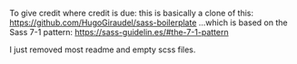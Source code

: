 To give credit where credit is due:
this is basically a clone of this: https://github.com/HugoGiraudel/sass-boilerplate
...which is based on the Sass 7-1 pattern: https://sass-guidelin.es/#the-7-1-pattern

I just removed most readme and empty scss files. 
